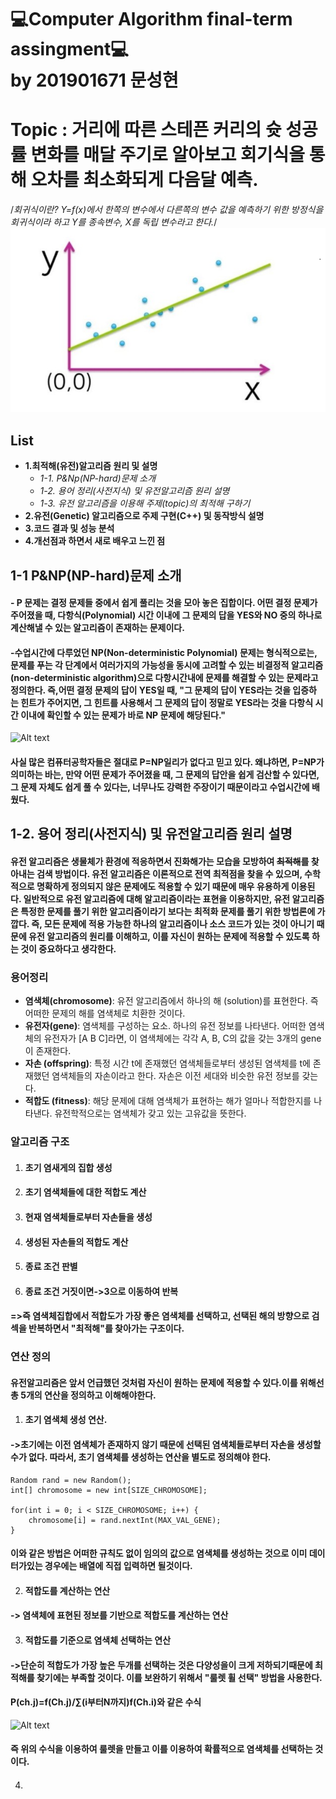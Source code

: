 💻Computer Algorithm final-term assingment💻
<br> by 201901671 문성현
===========================================

# Topic : 거리에 따른 스테픈 커리의 슛 성공률 변화를 매달 주기로 알아보고 회기식을 통해 오차를 최소화되게 다음달 예측.
/*회귀식이란? Y=f(x)에서 한쪽의 변수에서 다른쪽의 변수 값을 예측하기 위한 방정식을 회귀식이라 하고 Y를 종속변수, X를 독립 변수라고 한다.*/
![Alt text](https://github.com/sunghyun0610/Computer_Algorithm_Final/blob/main/%ED%9A%8C%EA%B7%80%EC%8B%9D%20%EA%B7%B8%EB%9E%98%ED%94%84%20%EC%98%88.png?raw=true)
## List
- **1.최적해(유전)알고리즘 원리 및 설명**
    - *1-1. P&Np(NP-hard)문제 소개*
    - *1-2. 용어 정리(사전지식) 및 유전알고리즘 원리 설명*
    - *1-3. 유전 알고리즘을 이용해 주제(topic)의 최적해 구하기*
- **2.유전(Genetic) 알고리즘으로 주제 구현(C++) 및 동작방식 설명**
- **3.코드 결과 및 성능 분석**
- **4.개선점과 하면서 새로 배우고 느낀 점**

## 1-1 **P&NP(NP-hard)문제 소개**
#### - P 문제는 결정 문제들 중에서 쉽게 풀리는 것을 모아 놓은 집합이다. 어떤 결정 문제가 주어졌을 때, 다항식(Polynomial) 시간 이내에 그 문제의 답을 YES와 NO 중의 하나로 계산해낼 수 있는 알고리즘이 존재하는 문제이다.     

#### -수업시간에 다루었던 **NP**(Non-deterministic Polynomial) 문제는 형식적으로는, 문제를 푸는 각 단계에서 여러가지의 가능성을 동시에 고려할 수 있는 비결정적 알고리즘(non-deterministic algorithm)으로 다항시간내에 문제를 해결할 수 있는 문제라고 정의한다. 즉,어떤 결정 문제의 답이 YES일 때, "그 문제의 답이 YES라는 것을 입증하는 힌트가 주어지면, 그 힌트를 사용해서 그 문제의 답이 정말로 YES라는 것을 다항식 시간 이내에 확인할 수 있는 문제가 바로 NP 문제에 해당된다."</br>
![Alt text](https://upload.wikimedia.org/wikipedia/commons/4/4a/Complexity_classes.png)
#### 사실 많은 컴퓨터공학자들은 절대로 P=NP일리가 없다고 믿고 있다. 왜냐하면, P=NP가 의미하는 바는, 만약 어떤 문제가 주어졌을 때, 그 문제의 답안을 쉽게 검산할 수 있다면, 그 문제 자체도 쉽게 풀 수 있다는, 너무나도 강력한 주장이기 때문이라고 수업시간에 배웠다.</br>


## 1-2. **용어 정리(사전지식) 및 유전알고리즘 원리 설명**
#### 유전 알고리즘은 생물체가 환경에 적응하면서 진화해가는 모습을 모방하여 ~~최적해~~를 찾아내는 검색 방법이다. 유전 알고리즘은 이론적으로 전역 최적점을 찾을 수 있으며, 수학적으로 명확하게 정의되지 않은 문제에도 적용할 수 있기 때문에 매우 유용하게 이용된다. 일반적으로 유전 알고리즘에 대해 알고리즘이라는 표현을 이용하지만, 유전 알고리즘은 특정한 문제를 풀기 위한 알고리즘이라기 보다는 **최적화 문제를 풀기 위한 방법론**에 가깝다. 즉, 모든 문제에 적용 가능한 하나의 알고리즘이나 소스 코드가 있는 것이 아니기 때문에 유전 알고리즘의 원리를 이해하고, 이를 자신이 원하는 문제에 적용할 수 있도록 하는 것이 중요하다고 생각한다.
### 용어정리
- **염색체(chromosome)**: 유전 알고리즘에서 하나의 해 (solution)를 표현한다. 즉 어떠한 문제의 해를 염색체로 치환한 것이다.
- **유전자(gene)**: 염색체를 구성하는 요소. 하나의 유전 정보를 나타낸다. 어떠한 염색체의 유전자가 [A B C]라면, 이 염색체에는 각각 A, B, C의 값을 갖는 3개의 gene이 존재한다.
- **자손 (offspring)**: 특정 시간 t에 존재했던 염색체들로부터 생성된 염색체를 t에 존재했던 염색체들의 자손이라고 한다. 자손은 이전 세대와 비슷한 유전 정보를 갖는다.
- **적합도 (fitness)**: 해당 문제에 대해 염색체가 표현하는 해가 얼마나 적합한지를 나타낸다.
유전학적으로는 염색체가 갖고 있는 고유값을 뜻한다.

### 알고리즘 구조
1. #### 초기 염새게의 집합 생성
2. #### 초기 염색체들에 대한 적합도 계산
3. #### 현재 염색체들로부터 자손들을 생성
4. #### 생성된 자손들의 적합도 계산
5. #### 종료 조건 판별
6. #### 종료 조건 거짓이면->3으로 이동하여 반복
#### =>즉 염색체집합에서 적합도가 가장 좋은 염색체를 선택하고, 선택된 해의 방향으로 검섹을 반복하면서 "최적해"를 찾아가는 구조이다.

### 연산 정의
#### 유전알고리즘은 앞서 언급했던 것처럼 자신이 원하는 문제에 적용할 수 있다.이를 위해선 총 5개의 연산을 정의하고 이해해야한다.
1. #### 초기 염색체 생성 연산.
#### ->초기에는 이전 염색체가 존재하지 않기 때문에 선택된 염색체들로부터 자손을 생성할 수가 없다. 따라서, 초기 염색체를 생성하는 연산을 별도로 정의해야 한다. 
```
Random rand = new Random();
int[] chromosome = new int[SIZE_CHROMOSOME];
 
for(int i = 0; i < SIZE_CHROMOSOME; i++) {
    chromosome[i] = rand.nextInt(MAX_VAL_GENE);
}
```
#### 이와 같은 방법은 어떠한 규칙도 없이 임의의 값으로 염색체를 생성하는 것으로 이미 데이터가있는 경우에는 배열에 직접 입력하면 될것이다.

2. #### 적합도를 계산하는 연산
#### -> 염색체에 표현된 정보를 기반으로 적합도를 계산하는 연산 

3. #### 적합도를 기준으로 염색체 선택하는 연산
#### ->단순히 적합도가 가장 높은 두개를 선택하는 것은 다양성을이 크게 저하되기때문에 최적해를 찾기에는 부족할 것이다. 이를 보완하기 위해서 "룰렛 휠 선택" 방법을 사용한다.
#### P(ch.j)=f(Ch.j)/∑(i부터N까지)f(Ch.i)와 같은 수식
![Alt text](https://t1.daumcdn.net/cfile/tistory/260E9E3957DBBC7C15?download)
#### 즉 위의 수식을 이용하여 룰렛을 만들고 이를 이용하여 확률적으로 염색체를 선택하는 것이다.


4. #### 
